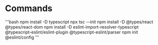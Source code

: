 # Commands

'''bash
npm install -D typescript
npx tsc --init
npm install -D @types/react @types/react-dom
npm install -D eslint-import-resolver-typescript @typescript-eslint/eslint-plugin @typescript-eslint/parser
npm init @eslint/config
'''
